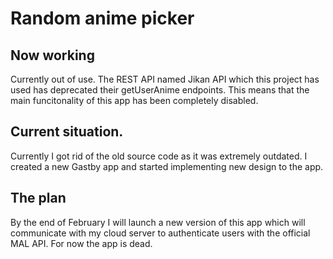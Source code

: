 # Random anime picker

## Now working

Currently out of use. The REST API named Jikan API which this project has used has deprecated their getUserAnime endpoints. This means that the main funcitonality of this app has been completely disabled.

## Current situation.

Currently I got rid of the old source code as it was extremely outdated.
I created a new Gastby app and started implementing new design to the app.

## The plan
By the end of February I will launch a new version of this app which will communicate with my cloud server to authenticate users with the official MAL API.
For now the app is dead.